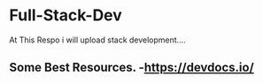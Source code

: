 # Full-Stack-Dev
At This Respo i will upload stack development....


Some Best Resources.
-https://devdocs.io/
-
